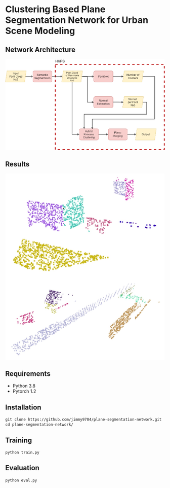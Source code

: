 # Clustering Based Plane Segmentation Network for Urban Scene Modeling
## Network Architecture
![network](./images/HKPS.png)

## Results
![results](./images/results.jpg)

## Requirements
* Python 3.8
* Pytorch 1.2

## Installation
```
git clone https://github.com/jimmy9704/plane-segmentation-network.git
cd plane-segmentation-network/
```

## Training
```
python train.py
```

## Evaluation
```
python eval.py
```

